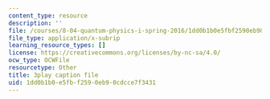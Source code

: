 ```yaml
---
content_type: resource
description: ''
file: /courses/8-04-quantum-physics-i-spring-2016/1dd0b1b0e5fbf2590eb90cdcce7f3431_8cRnBhBaSOo.srt
file_type: application/x-subrip
learning_resource_types: []
license: https://creativecommons.org/licenses/by-nc-sa/4.0/
ocw_type: OCWFile
resourcetype: Other
title: 3play caption file
uid: 1dd0b1b0-e5fb-f259-0eb9-0cdcce7f3431
---
```

